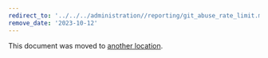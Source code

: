 ```yaml
---
redirect_to: '../../../administration//reporting/git_abuse_rate_limit.md'
remove_date: '2023-10-12'
---
```


This document was moved to [another location](../../../administration//reporting/git_abuse_rate_limit.md).

<!-- This redirect file can be deleted after <2023-10-12>. -->
<!-- Redirects that point to other docs in the same project expire in three months. -->
<!-- Redirects that point to docs in a different project or site (for example, link is not relative and starts with `https:`) expire in one year. -->
<!-- Before deletion, see: https://docs.gitlab.com/ee/development/documentation/redirects.html -->
